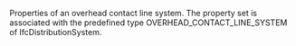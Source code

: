 Properties of an overhead contact line system. The property set is associated with the predefined type OVERHEAD_CONTACT_LINE_SYSTEM of IfcDistributionSystem.
